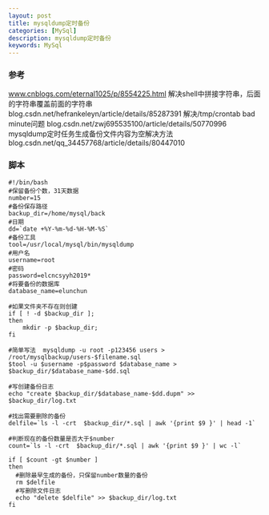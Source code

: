 ```yaml
---
layout: post
title: mysqldump定时备份
categories: [MySql]
description: mysqldump定时备份
keywords: MySql
---
```


### 参考


www.cnblogs.com/eternal1025/p/8554225.html
解决shell中拼接字符串，后面的字符串覆盖前面的字符串 blog.csdn.net/hefrankeleyn/article/details/85287391
解决/tmp/crontab bad minute问题 blog.csdn.net/zwj695535100/article/details/50770996
mysqldump定时任务生成备份文件内容为空解决方法 blog.csdn.net/qq_34457768/article/details/80447010



### 脚本

```shell
#!/bin/bash
#保留备份个数，31天数据
number=15
#备份保存路径
backup_dir=/home/mysql/back
#日期
dd=`date +%Y-%m-%d-%H-%M-%S`
#备份工具
tool=/usr/local/mysql/bin/mysqldump
#用户名
username=root
#密码
password=elcncsyyh2019*
#将要备份的数据库
database_name=elunchun

#如果文件夹不存在则创建
if [ ! -d $backup_dir ]; 
then     
    mkdir -p $backup_dir; 
fi

#简单写法  mysqldump -u root -p123456 users > /root/mysqlbackup/users-$filename.sql
$tool -u $username -p$password $database_name > $backup_dir/$database_name-$dd.sql

#写创建备份日志
echo "create $backup_dir/$database_name-$dd.dupm" >> $backup_dir/log.txt

#找出需要删除的备份
delfile=`ls -l -crt  $backup_dir/*.sql | awk '{print $9 }' | head -1`

#判断现在的备份数量是否大于$number
count=`ls -l -crt  $backup_dir/*.sql | awk '{print $9 }' | wc -l`

if [ $count -gt $number ]
then
  #删除最早生成的备份，只保留number数量的备份
  rm $delfile
  #写删除文件日志
  echo "delete $delfile" >> $backup_dir/log.txt
fi
```
